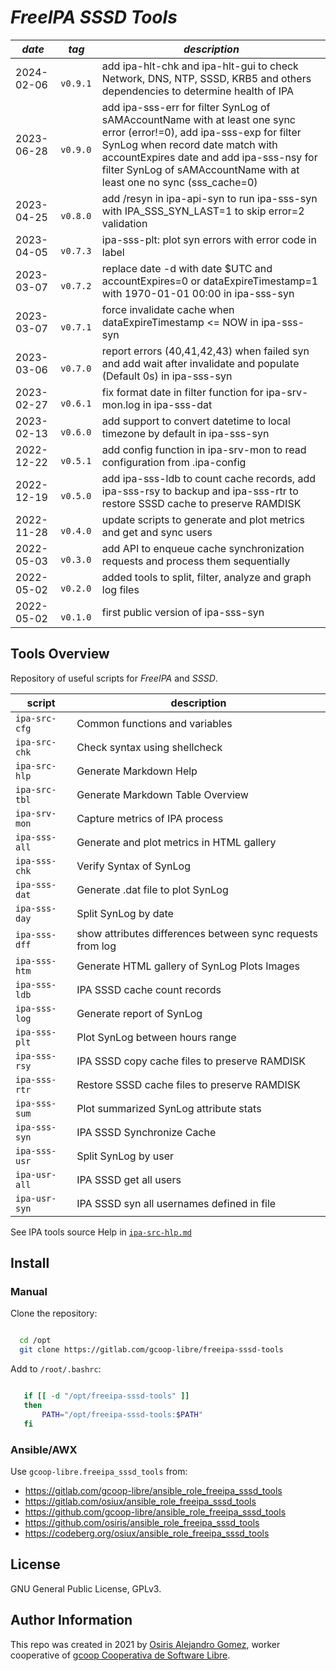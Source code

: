 # _FreeIPA SSSD Tools_

| _date_     | _tag_      | _description_                                                                                                                                                                                                                                                                  |
|------------|------------|--------------------------------------------------------------------------------------------------------------------------------------------------------------------------------------------------------------------------------------------------------------------------------|
| 2024-02-06 | `  v0.9.1` | add ipa-hlt-chk and ipa-hlt-gui to check Network, DNS, NTP, SSSD, KRB5 and others dependencies to determine health of IPA                                                                                                                                                      |
| 2023-06-28 | `  v0.9.0` | add ipa-sss-err for filter SynLog of sAMAccountName with at least one sync error (error!=0), add ipa-sss-exp for filter SynLog when record date match with accountExpires date and add ipa-sss-nsy for filter SynLog of sAMAccountName with at least one no sync (sss_cache=0) |
| 2023-04-25 | `  v0.8.0` | add /resyn in ipa-api-syn to run ipa-sss-syn with IPA_SSS_SYN_LAST=1 to skip error=2 validation                                                                                                                                                                                |
| 2023-04-05 | `  v0.7.3` | ipa-sss-plt: plot syn errors with error code in label                                                                                                                                                                                                                          |
| 2023-03-07 | `  v0.7.2` | replace date -d with date $UTC and accountExpires=0 or dataExpireTimestamp=1 with 1970-01-01 00:00 in ipa-sss-syn                                                                                                                                                              |
| 2023-03-07 | `  v0.7.1` | force invalidate cache when dataExpireTimestamp <= NOW in ipa-sss-syn                                                                                                                                                                                                          |
| 2023-03-06 | `  v0.7.0` | report errors (40,41,42,43) when failed syn and add wait after invalidate and populate (Default 0s) in ipa-sss-syn                                                                                                                                                             |
| 2023-02-27 | `  v0.6.1` | fix format date in filter function for ipa-srv-mon.log in ipa-sss-dat                                                                                                                                                                                                          |
| 2023-02-13 | `  v0.6.0` | add support to convert datetime to local timezone by default in ipa-sss-syn                                                                                                                                                                                                    |
| 2022-12-22 | `  v0.5.1` | add config function in ipa-srv-mon to read configuration from .ipa-config                                                                                                                                                                                                      |
| 2022-12-19 | `  v0.5.0` | add ipa-sss-ldb to count cache records, add ipa-sss-rsy to backup and ipa-sss-rtr to restore SSSD cache to preserve RAMDISK                                                                                                                                                    |
| 2022-11-28 | `  v0.4.0` | update scripts to generate and plot metrics and get and sync users                                                                                                                                                                                                             |
| 2022-05-03 | `  v0.3.0` | add API to enqueue cache synchronization requests and process them sequentially                                                                                                                                                                                                |
| 2022-05-02 | `  v0.2.0` | added tools to split, filter, analyze and graph log files                                                                                                                                                                                                                      |
| 2022-05-02 | `  v0.1.0` | first public version of ipa-sss-syn                                                                                                                                                                                                                                            |

## Tools Overview

Repository of useful scripts for _FreeIPA_ and _SSSD_.

| script        | description                                        |
|---------------|----------------------------------------------------|
| `ipa-src-cfg` | Common functions and variables                     |
| `ipa-src-chk` | Check syntax using shellcheck                      |
| `ipa-src-hlp` | Generate Markdown Help                             |
| `ipa-src-tbl` | Generate Markdown Table Overview                   |
| `ipa-srv-mon` | Capture metrics of IPA process                     |
| `ipa-sss-all` | Generate and plot metrics in HTML gallery          |
| `ipa-sss-chk` | Verify Syntax of SynLog                            |
| `ipa-sss-dat` | Generate .dat file to plot SynLog                  |
| `ipa-sss-day` | Split SynLog by date                               |
| `ipa-sss-dff` | show attributes differences between sync requests from log |
| `ipa-sss-htm` | Generate HTML gallery of SynLog Plots Images       |
| `ipa-sss-ldb` | IPA SSSD cache count records                       |
| `ipa-sss-log` | Generate report of SynLog                          |
| `ipa-sss-plt` | Plot SynLog between hours range                    |
| `ipa-sss-rsy` | IPA SSSD copy cache files to preserve RAMDISK      |
| `ipa-sss-rtr` | Restore SSSD cache files to preserve RAMDISK       |
| `ipa-sss-sum` | Plot summarized SynLog attribute stats             |
| `ipa-sss-syn` | IPA SSSD Synchronize Cache                         |
| `ipa-sss-usr` | Split SynLog by user                               |
| `ipa-usr-all` | IPA SSSD get all users                             |
| `ipa-usr-syn` | IPA SSSD syn all usernames defined in file         |

See IPA tools source Help in [`ipa-src-hlp.md`](ipa-src-hlp.md)

## Install

### Manual

Clone the repository:

```bash

  cd /opt
  git clone https://gitlab.com/gcoop-libre/freeipa-sssd-tools

```

Add to ``/root/.bashrc``:

```bash

   if [[ -d "/opt/freeipa-sssd-tools" ]]
   then
       PATH="/opt/freeipa-sssd-tools:$PATH"
   fi

```

### Ansible/AWX

Use `gcoop-libre.freeipa_sssd_tools` from:

- https://gitlab.com/gcoop-libre/ansible_role_freeipa_sssd_tools
- https://gitlab.com/osiux/ansible_role_freeipa_sssd_tools
- https://github.com/gcoop-libre/ansible_role_freeipa_sssd_tools
- https://github.com/osiris/ansible_role_freeipa_sssd_tools
- https://codeberg.org/osiux/ansible_role_freeipa_sssd_tools

## License

GNU General Public License, GPLv3.

## Author Information

This repo was created in 2021 by
 [Osiris Alejandro Gomez](https://osiux.com/), worker cooperative of
 [gcoop Cooperativa de Software Libre](https://www.gcoop.coop/).

